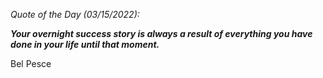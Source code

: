 *Quote of the Day (03/15/2022):*

_**Your overnight success story is always a result of everything you have done in your life until that moment.**_

Bel Pesce